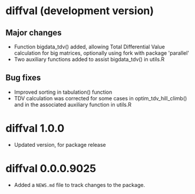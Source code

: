 # diffval (development version)

## Major changes

* Function bigdata_tdv() added, allowing Total Differential Value calculation
  for big matrices, optionally using fork with package 'parallel'
* Two auxiliary functions added to assist bigdata_tdv() in utils.R

## Bug fixes

* Improved sorting in tabulation() function
* TDV calculation was corrected for some cases in optim_tdv_hill_climb() and in
  the associated auxiliary function in utils.R

# diffval 1.0.0

* Updated version, for package release

# diffval 0.0.0.9025

* Added a `NEWS.md` file to track changes to the package.
